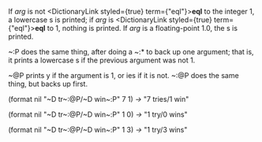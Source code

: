  



If *arg* is not <DictionaryLink styled={true} term={"eql"}><b>eql</b></DictionaryLink> to the integer 1, a lowercase s is printed; if *arg* is <DictionaryLink styled={true} term={"eql"}><b>eql</b></DictionaryLink> to 1, nothing is printed. If *arg* is a floating-point 1.0, the s is printed. 



&#126;:P does the same thing, after doing a &#126;:\* to back up one argument; that is, it prints a lowercase s if the previous argument was not 1. 



&#126;@P prints y if the argument is 1, or ies if it is not. &#126;:@P does the same thing, but backs up first. 



(format nil "&#126;D tr&#126;:@P/&#126;D win&#126;:P" 7 1) *→* "7 tries/1 win" 



(format nil "&#126;D tr&#126;:@P/&#126;D win&#126;:P" 1 0) *→* "1 try/0 wins" 







 



 



(format nil "&#126;D tr&#126;:@P/&#126;D win&#126;:P" 1 3) *→* "1 try/3 wins" 



